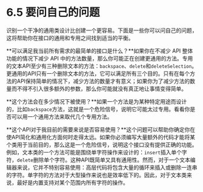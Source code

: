 # 6.5 要问自己的问题

识别一个干净的通用类设计比创建一个更容易。下面是一些你可以问自己的问题，这将帮助你在接口的通用和专用之间找到适当的平衡。

**可以满足我当前所有需求的最简单的接口是什么？**如果你在不减少 API 整体功能的情况下减少 API 中的方法数量，那么你可能正在创建更通用的方法。专用的文本API至少有三种删除文本的方法：`backspace`、`delete`和`deleteSelection`。更通用的API只有一个删除文本的方法，它可以满足所有三个目的。只有在每个方法的API保持简单的情况下，减少方法的数量才有意义；如果你为了减少方法的数量而不得不引入很多额外的参数，那么你可能就没有真正地让事情变得简单。

**这个方法会在多少情况下被使用？**如果一个方法是为某种特定用途而设计的，比如`backspace`方法，这就是一个危险信号，说明它可能太过专用。看看你是否可以用一个通用方法来取代几个专用方法。

**这个API对于我目前的需要来说是否容易使用？**这个问题可以帮助你确定你在使API简化和通用化方面何时走得太远。如果你必须编写大量额外的代码才能将某个类用于当前目的，那么这是一个危险信号，说明这个接口没有提供正确的功能。例如，文本类的一个方法可能是围绕单字符操作来设计的：`insert`插入单个字符，`delete`删除单个字符。这种API既简单又具有通用性。然而，对于一个文本编辑器来说，它并不特别容易使用：高层代码将包含大量的循环来插入或删除一连串的字符。单字符的方法对于大型操作来说也是效率低下的。因此，对于文本类来说，最好是内置支持对某个范围内所有字符的操作。&#x20;
